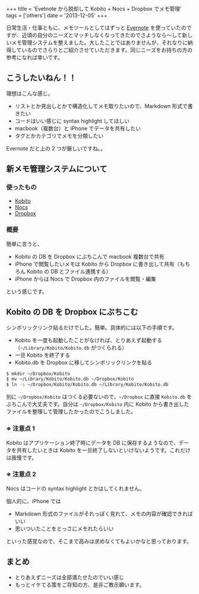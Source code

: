 +++
title = 'Evetnote から脱却して Kobito + Nocs + Dropbox でメモ管理'
tags = ['others']
date = '2013-12-05'
+++

日常生活・仕事ともに、メモツールとしてはずっと [Evernote](http://evernote.com) を使っていたのですが、近頃の自分のニーズとマッチしなくなってきたのでさようなら〜して新しいメモ管理システムを整えました。大したことではありませんが、それなりに納得しているのでさらりとご紹介させていただきます。同じニーズをお持ちの方の参考になれば幸いです。

<!--more-->

## こうしたいねん！！

理想はこんな感じ。

- リストとか見出しとかで構造化してメモ取りたいので、Markdown 形式で書きたい
- コードはいい感じに syntax highlight してほしい
- macbook（複数台）と iPhone でデータを共有したい
- タグとかカテゴリでメモを分類したい

Evernote だと上の 2 つが厳しいですね。。

## 新メモ管理システムについて

### 使ったもの

- [Kobito](http://kobito.qiita.com)
- [Nocs](https://itunes.apple.com/jp/app/nocs-text-editor-dropbox-markdown/id396073482)
- [Dropbox](https://dropbox.com)

### 概要

簡単に言うと、

- Kobito の DB を Dropbox にぶちこんで macbook 複数台で共有
- iPhone で閲覧したいメモは Kobito から Dropbox に書き出して共有（もちろん Kobito の DB とファイル連携する）
- iPhone からは Nocs で Dropbox 内のファイルを閲覧・編集

という感じです。

## Kobito の DB を Dropbox にぶちこむ

シンボリックリンク貼るだけでした。簡単。具体的には以下の手順です。

- Kobito を一度も起動したことがなければ、とりあえず起動する（`~/Library/Kobito/Kobito.db` がつくられる）
- 一旦 Kobito を終了する
- Kobito.db を Dropbox に移してシンボリックリンクを貼る

```sh
$ mkdir ~/Dropbox/Kobito
$ mv ~/Library/Kobito/Kobito.db ~/Dropbox/Kobito
$ ln -s ~/Dropbox/Kobito/Kobito.db ~/Library/Kobito/Kobito.db
```

別に `~/Dropbox/Kobito` はつくる必要ないので、`~/Dropbox` に直接 `Kobito.db` をぶちこんで大丈夫です。自分は `~/Dropbox/Kobito` 内に Kobito から書き出したファイルを整理して管理したかったのでこうしました。

### ※ 注意点 1

Kobito はアプリケーション終了時にデータを DB に保存するようなので、データを共有したいときは Kobito を一旦終了しないといけないようです。これだけは我慢です。

### ※ 注意点 2

Nocs はコードの syntax highlight とかはしてくれません。

個人的に、iPhone では

- Markdown 形式のファイルがそれっぽく見れて、メモの内容が確認できればいい
- 思いついたことをとっさにメモれたらいい

といった感覚なので、そこまで高みは求めなくてもよいかなと思っております。

## まとめ

- とりあえずニーズは全部満たせたのでいい感じ
- もっとイケてる策をご存知の方、是非ご教示願います。

